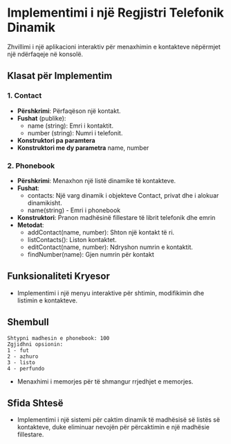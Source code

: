 # Implementimi i një Regjistri Telefonik Dinamik

Zhvillimi i një aplikacioni interaktiv për menaxhimin e kontakteve nëpërmjet një ndërfaqeje në konsolë.

## Klasat për Implementim

### 1. Contact

- **Përshkrimi**: Përfaqëson një kontakt.
- **Fushat** (publike):
  - name (string): Emri i kontaktit.
  - number (string): Numri i telefonit.
- **Konstruktori pa paramtera**
- **Konstruktori me dy parametra** name, number

### 2. Phonebook

- **Përshkrimi**: Menaxhon një listë dinamike të kontakteve.
- **Fushat**:
  - contacts: Një varg dinamik i objekteve Contact, privat dhe i alokuar dinamikisht.
  - name(string) - Emri i phonebook
- **Konstruktori**: Pranon madhësinë fillestare të librit telefonik dhe emrin
- **Metodat**:
  - addContact(name, number): Shton një kontakt të ri.
  - listContacts(): Liston kontaktet.
  - editContact(name, number): Ndryshon numrin e kontaktit.
  - findNumber(name): Gjen numrin për kontakt

## Funksionaliteti Kryesor

- Implementimi i një menyu interaktive për shtimin, modifikimin dhe listimin e kontakteve.

## Shembull

```
Shtypni madhesin e phonebook: 100
Zgjidhni opsionin:
1 - fut
2 - azhuro
3 - listo
4 - perfundo
```

- Menaxhimi i memorjes për të shmangur rrjedhjet e memorjes.

## Sfida Shtesë

- Implementimi i një sistemi për caktim dinamik të madhësisë së listës së kontakteve, duke eliminuar nevojën për përcaktimin e një madhësie fillestare.
